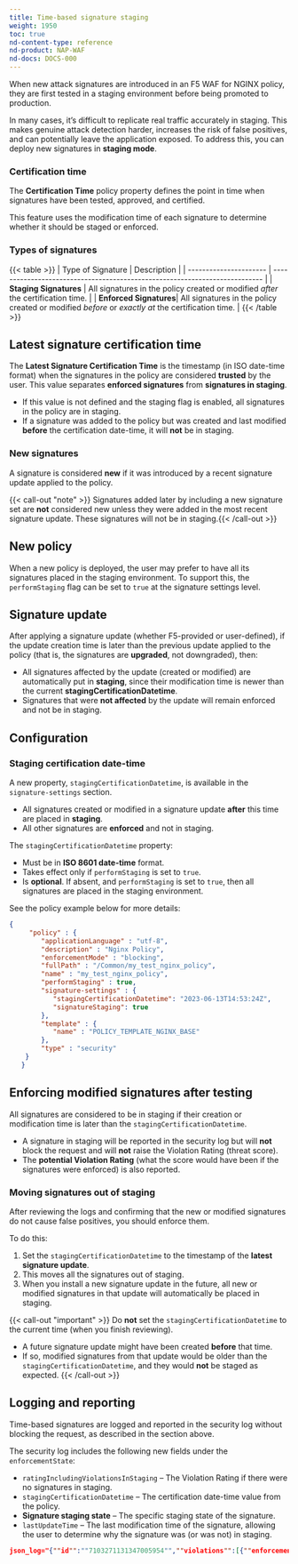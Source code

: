 ```yaml
---
title: Time-based signature staging
weight: 1950
toc: true
nd-content-type: reference
nd-product: NAP-WAF
nd-docs: DOCS-000
---
```


When new attack signatures are introduced in an F5 WAF for NGINX policy, they are first tested in a staging environment before being promoted to production.

In many cases, it’s difficult to replicate real traffic accurately in staging. This makes genuine attack detection harder, increases the risk of false positives, and can potentially leave the application exposed. To address this, you can deploy new signatures in **staging mode**.

### Certification time

The **Certification Time** policy property defines the point in time when signatures have been tested, approved, and certified.

This feature uses the modification time of each signature to determine whether it should be staged or enforced.

### Types of signatures

{{< table >}}
| Type of Signature      | Description                                                                 |
| ---------------------- | --------------------------------------------------------------------------- |
| **Staging Signatures** | All signatures in the policy created or modified *after* the certification time. |
| **Enforced Signatures**| All signatures in the policy created or modified *before* or *exactly at* the certification time. |
{{< /table >}}

## Latest signature certification time

The **Latest Signature Certification Time** is the timestamp (in ISO date-time format) when the signatures in the policy are considered **trusted** by the user. This value separates **enforced signatures** from **signatures in staging**.

- If this value is not defined and the staging flag is enabled, all signatures in the policy are in staging.
- If a signature was added to the policy but was created and last modified **before** the certification date-time, it will **not** be in staging.

### New signatures

A signature is considered **new** if it was introduced by a recent signature update applied to the policy.

{{< call-out "note" >}} Signatures added later by including a new signature set are **not** considered new unless they were added in the most recent signature update. These signatures will not be in staging.{{< /call-out >}}

## New policy

When a new policy is deployed, the user may prefer to have all its signatures placed in the staging environment.
To support this, the `performStaging` flag can be set to `true` at the signature settings level.

## Signature update

After applying a signature update (whether F5-provided or user-defined), if the update creation time is later than the previous update applied to the policy (that is, the signatures are **upgraded**, not downgraded), then:

- All signatures affected by the update (created or modified) are automatically put in **staging**, since their modification time is newer than the current **stagingCertificationDatetime**.
- Signatures that were **not affected** by the update will remain enforced and not be in staging.

## Configuration

### Staging certification date-time

A new property, `stagingCertificationDatetime`, is available in the `signature-settings` section.

- All signatures created or modified in a signature update **after** this time are placed in **staging**.
- All other signatures are **enforced** and not in staging.

The `stagingCertificationDatetime` property:
- Must be in **ISO 8601 date-time** format.
- Takes effect only if `performStaging` is set to `true`.
- Is **optional**. If absent, and `performStaging` is set to `true`, then all signatures are placed in the staging environment.

See the policy example below for more details:

```json
{
     "policy" : {
        "applicationLanguage" : "utf-8",
        "description" : "Nginx Policy",
        "enforcementMode" : "blocking",
        "fullPath" : "/Common/my_test_nginx_policy",
        "name" : "my_test_nginx_policy",
        "performStaging" : true,
        "signature-settings" : {
           "stagingCertificationDatetime": "2023-06-13T14:53:24Z",
           "signatureStaging": true
        },
        "template" : {
           "name" : "POLICY_TEMPLATE_NGINX_BASE"
        },
        "type" : "security"
    }
   }
```

## Enforcing modified signatures after testing

All signatures are considered to be in staging if their creation or modification time is later than the `stagingCertificationDatetime`.

- A signature in staging will be reported in the security log but will **not** block the request and will **not** raise the Violation Rating (threat score).
- The **potential Violation Rating** (what the score would have been if the signatures were enforced) is also reported.

### Moving signatures out of staging

After reviewing the logs and confirming that the new or modified signatures do not cause false positives, you should enforce them.

To do this:
1. Set the `stagingCertificationDatetime` to the timestamp of the **latest signature update**.
2. This moves all the signatures out of staging.
3. When you install a new signature update in the future, all new or modified signatures in that update will automatically be placed in staging.

{{< call-out "important" >}}
Do **not** set the `stagingCertificationDatetime` to the current time (when you finish reviewing).
- A future signature update might have been created **before** that time.
- If so, modified signatures from that update would be older than the `stagingCertificationDatetime`, and they would **not** be staged as expected.
{{< /call-out >}}

## Logging and reporting

Time-based signatures are logged and reported in the security log without blocking the request, as described in the section above.

The security log includes the following new fields under the `enforcementState`:

- `ratingIncludingViolationsInStaging` – The Violation Rating if there were no signatures in staging.
- `stagingCertificationDatetime` – The certification date-time value from the policy.
- **Signature staging state** – The specific staging state of the signature.
- `lastUpdateTime` – The last modification time of the signature, allowing the user to determine why the signature was (or was not) in staging.

```json
json_log="{""id"":""7103271131347005954"",""violations"":[{""enforcementState"":{""isBlocked"":true,""isAlarmed"":true,""isInStaging"":false,""isLearned"":false,""isLikelyFalsePositive"":false},""violation"":{""name"":""VIOL_ATTACK_SIGNATURE""},""signature"":{""name"":""XSS script tag (Parameter)"",""signatureId"":200000098,""accuracy"":""high"",""risk"":""high"",""hasCve"":false,""stagingCertificationDatetime"":""2024-01-01T00:00:00Z"",""lastUpdateTime"":""2023-11-02T19:36:54Z""},""snippet"":{""buffer"":""cGFyYW09PHNjcmlwdA=="",""offset"":6,""length"":7},""policyEntity"":{""parameters"":[{""name"":""*"",""level"":""global"",""type"":""wildcard""}]},""observedEntity"":{""name"":""cGFyYW0="",""value"":""PHNjcmlwdA=="",""location"":""query""}},{""enforcementState"":{""isBlocked"":false,""isAlarmed"":true,""isLearned"":false},""violation"":{""name"":""VIOL_PARAMETER_VALUE_METACHAR""},""policyEntity"":{""parameters"":[{""name"":""*"",""level"":""global"",""type"":""wildcard""}]},""observedEntity"":{""name"":""cGFyYW0="",""value"":""PHNjcmlwdA=="",""location"":""query""},""metachar"":""0x3c"",""charsetType"":""parameter-value""},{""enforcementState"":{""isBlocked"":false},""violation"":{""name"":""VIOL_HTTP_PROTOCOL""},""policyEntity"":{""blocking-settings"":{""http-protocols"":{""description"":""Host header contains IP address""}}}},{""enforcementState"":{""isBlocked"":true},""violation"":{""name"":""VIOL_RATING_THREAT""}},{""enforcementState"":{""isBlocked"":false},""violation"":{""name"":""VIOL_BOT_CLIENT""}}],""enforcementAction"":""block"",""method"":""GET"",""clientPort"":6026,""clientIp"":""10.42.0.1"",""host"":""nginx-78b84c446f-flw6h"",""responseCode"":0,""serverIp"":""0.0.0.0"",""serverPort"":80,""requestStatus"":""blocked"",""url"":""L2luZGV4LnBocA=="",""virtualServerName"":""24-localhost:1-/"",""enforcementState"":{""isBlocked"":true,""isAlarmed"":true,""rating"":4,""attackType"":[{""name"":""Non-browser Client""},{""name"":""Abuse of Functionality""},{""name"":""Cross Site Scripting (XSS)""},{""name"":""Other Application Activity""},{""name"":""HTTP Parser Attack""}],""ratingIncludingViolationsInStaging"":4,""stagingCertificationDatetime"":""2024-01-01T00:00:00Z""},""requestDatetime"":""2023-12-27T14:22:29Z""
```
